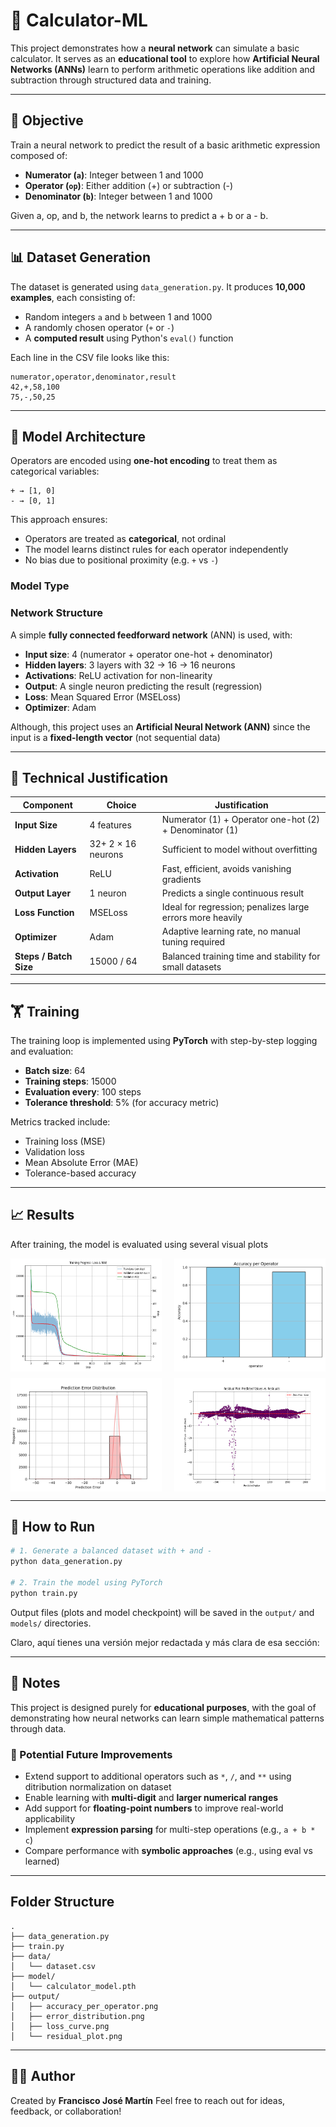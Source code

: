 # 🧠 Calculator-ML

This project demonstrates how a **neural network** can simulate a basic calculator. It serves as an **educational tool** to explore how **Artificial Neural Networks (ANNs)** learn to perform arithmetic operations like addition and subtraction through structured data and training.

---

## 🎯 Objective

Train a neural network to predict the result of a basic arithmetic expression composed of:

* **Numerator (`a`)**: Integer between 1 and 1000
* **Operator (`op`)**: Either addition (+) or subtraction (-)
* **Denominator (`b`)**: Integer between 1 and 1000

Given a, op, and b, the network learns to predict a + b or a - b.

---

## 📊 Dataset Generation

The dataset is generated using `data_generation.py`. It produces **10,000 examples**, each consisting of:

* Random integers `a` and `b` between 1 and 1000
* A randomly chosen operator (`+` or `-`)
* A **computed result** using Python's `eval()` function

Each line in the CSV file looks like this:

```
numerator,operator,denominator,result
42,+,58,100
75,-,50,25
```

---


## 🧱 Model Architecture

Operators are encoded using **one-hot encoding** to treat them as categorical variables:

```
+ → [1, 0]
- → [0, 1]
```

This approach ensures:

* Operators are treated as **categorical**, not ordinal
* The model learns distinct rules for each operator independently
* No bias due to positional proximity (e.g. `+` vs `-`)

### Model Type
### Network Structure

A simple **fully connected feedforward network** (ANN) is used, with:

* **Input size**: 4 (numerator + operator one-hot + denominator)
* **Hidden layers**: 3 layers with 32 → 16 → 16 neurons
* **Activations**: ReLU activation for non-linearity
* **Output**: A single neuron predicting the result (regression)
* **Loss**: Mean Squared Error (MSELoss)
* **Optimizer**: Adam

Although, this project uses an **Artificial Neural Network (ANN)** since the input is a **fixed-length vector** (not sequential data)

---

## 🧠 Technical Justification

| Component               | Choice         | Justification                                                            |
| ----------------------- | -------------- | ------------------------------------------------------------------------ |
| **Input Size**          | 4 features     | Numerator (1) + Operator one-hot (2) + Denominator (1)                   |
| **Hidden Layers**       | 32+ 2 × 16 neurons | Sufficient to model  without overfitting |
| **Activation**          | ReLU           | Fast, efficient, avoids vanishing gradients                              |
| **Output Layer**        | 1 neuron       | Predicts a single continuous result                                      |
| **Loss Function**       | MSELoss        | Ideal for regression; penalizes large errors more heavily                |
| **Optimizer**           | Adam           | Adaptive learning rate, no manual tuning required                        |
| **Steps / Batch Size** | 15000 / 64       | Balanced training time and stability for small datasets                  |

---

## 🏋️ Training

The training loop is implemented using **PyTorch** with step-by-step logging and evaluation:

* **Batch size**: 64
* **Training steps**: 15000
* **Evaluation every**: 100 steps
* **Tolerance threshold**: 5% (for accuracy metric)

Metrics tracked include:

* Training loss (MSE)
* Validation loss
* Mean Absolute Error (MAE)
* Tolerance-based accuracy

---

## 📈 Results

After training, the model is evaluated using several visual plots

<div style="display: flex; flex-wrap: wrap; justify-content: space-between; gap: 10px;">
  <img src="output/loss_curve.png" alt="Loss Curve" width="48%">
  <img src="output/accuracy_per_operator.png" alt="Accuracy per Operator" width="48%">
  <img src="output/error_distribution.png" alt="Error Distribution" width="48%">
  <img src="output/residual_plot.png" alt="Predicted vs True" width="48%">
</div>


---

## 🚀 How to Run


```bash
# 1. Generate a balanced dataset with + and -
python data_generation.py

# 2. Train the model using PyTorch
python train.py
```

Output files (plots and model checkpoint) will be saved in the `output/` and `models/` directories.

Claro, aquí tienes una versión mejor redactada y más clara de esa sección:

---

## 📝 Notes

This project is designed purely for **educational purposes**, with the goal of demonstrating how neural networks can learn simple mathematical patterns through data.

### 🔮 Potential Future Improvements

* Extend support to additional operators such as `*`, `/`, and `**` using ditribution normalization on dataset 
* Enable learning with **multi-digit** and **larger numerical ranges**
* Add support for **floating-point numbers** to improve real-world applicability
* Implement **expression parsing** for multi-step operations (e.g., `a + b * c`)
* Compare performance with **symbolic approaches** (e.g., using eval vs learned)

---

## Folder Structure

```
.
├── data_generation.py
├── train.py
├── data/
│   └── dataset.csv
├── model/
│   └── calculator_model.pth
├── output/
│   ├── accuracy_per_operator.png
│   ├── error_distribution.png
│   ├── loss_curve.png
│   └── residual_plot.png
```

---

## 👨‍💻 Author

Created by **Francisco José Martín**
Feel free to reach out for ideas, feedback, or collaboration!
